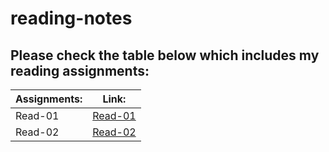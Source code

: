 # reading-notes
## **Please check the table below which includes my reading assignments:** 

|  **Assignments:**  |      **Link:**     |
|--------------------|-------------------|
|  Read-01           |[Read-01](Read-01) |
|  Read-02           |[Read-02](Read-02) |

